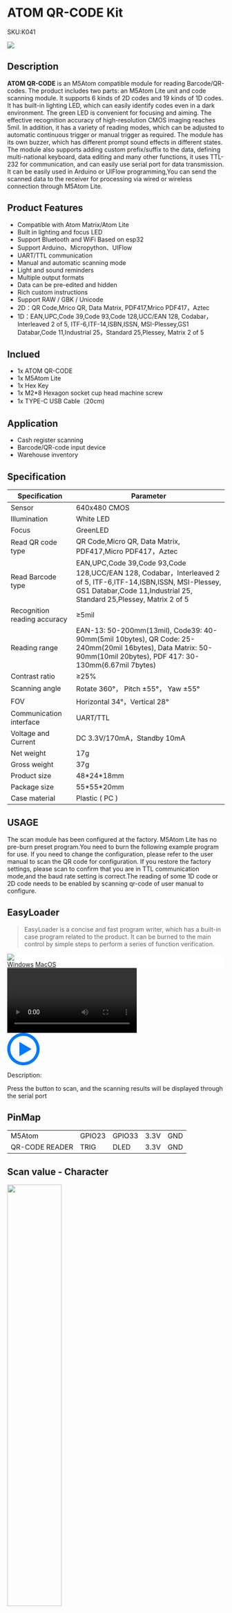 # ATOM QR-CODE Kit

<el-tag effect="plain">SKU:K041</el-tag>

<div class="product_pic"><img src="assets/img/product_pics/atom_base/atom_qr/atomic_qr_01.webp"></div>

## Description

**ATOM QR-CODE** is an M5Atom compatible module for reading Barcode/QR-codes. The product includes two parts: an M5Atom Lite unit and code scanning module. It supports 6 kinds of 2D codes and 19 kinds of 1D codes. It has built-in lighting LED, which can easily identify codes even in a dark environment. The green LED is convenient for focusing and aiming. The effective recognition accuracy of high-resolution CMOS imaging reaches 5mil. In addition, it has a variety of reading modes, which can be adjusted to automatic continuous trigger or manual trigger as required. The module has its own buzzer, which has different prompt sound effects in different states. The module also supports adding custom prefix/suffix to the data, defining multi-national keyboard, data editing and many other functions, it uses TTL-232 for communication, and can easily use serial port for data transmission. It can be easily used in Arduino or UIFlow programming,You can send the scanned data to the receiver for processing via wired or wireless connection through M5Atom Lite.

## Product Features
 
- Compatible with Atom Matrix/Atom Lite
- Built in lighting and focus LED
- Support Bluetooth and WiFi Based on esp32
- Support Arduino、Micropython、UIFlow
- UART/TTL communication
- Manual and automatic scanning mode
- Light and sound reminders
- Multiple output formats
- Data can be pre-edited and hidden
- Rich custom instructions
- Support RAW / GBK / Unicode
- 2D：QR Code,Mrico QR, Data Matrix, PDF417,Mrico PDF417，Aztec
- 1D：EAN,UPC,Code 39,Code 93,Code 128,UCC/EAN 128, Codabar，Interleaved 2 of 5, ITF-6,ITF-14,ISBN,ISSN, MSI-Plessey,GS1 Databar,Code 11,Industrial 25，Standard 25,Plessey, Matrix 2 of 5


## Inclued

-  1x ATOM QR-CODE
-  1x M5Atom Lite
-  1x Hex Key
-  1x M2*8 Hexagon socket cup head machine screw
-  1x TYPE-C USB Cable（20cm)

## Application

- Cash register scanning
- Barcode/QR-code input device
- Warehouse inventory

## Specification

<table class="table-1">
    <thead>
    <tr>
        <th>Specification</th>
        <th>Parameter</th>
    </tr>
    </thead>
    <tbody>
        <tr>
            <td>Sensor</td>
            <td>640x480 CMOS</td>
        </tr>
        <tr>
            <td>Illumination</td>
            <td>White LED</td>
        </tr>
        <tr>
            <td>Focus</td>
            <td>GreenLED</td>
        </tr>
        <tr>
            <td>Read QR code type</td>
            <td>QR Code,Micro QR, Data Matrix, PDF417,Micro PDF417，Aztec</td>
        </tr>
        <tr>
            <td>Read Barcode type</td>
            <td>EAN,UPC,Code 39,Code 93,Code 128,UCC/EAN 128, Codabar，Interleaved 2 of 5, ITF-6,ITF-14,ISBN,ISSN, MSI-Plessey, GS1 Databar,Code 11,Industrial 25, Standard 25,Plessey, Matrix 2 of 5</td>
        </tr>
        <tr>
            <td>Recognition reading accuracy</td>
            <td>≥5mil</td>
        </tr>
        <tr>
            <td>Reading range</td>
            <td>EAN-13: 50-200mm(13mil), Code39: 40-90mm(5mil 10bytes), QR Code: 25-240mm(20mil 16bytes), Data Matrix: 50-90mm(10mil 20bytes), PDF 417: 30-130mm(6.67mil 7bytes)</td>
        </tr>
        <tr>
            <td>Contrast ratio</td>
            <td>≥25%</td>
        </tr>
        <tr>
            <td>Scanning angle</td>
            <td>Rotate 360°， Pitch ±55°， Yaw ±55°</td>
        </tr>
        <tr>
            <td>FOV</td>
            <td>Horizontal 34°，Vertical 28°</td>
        </tr>
        <tr>
            <td>Communication interface</td>
            <td>UART/TTL</td>
        </tr>
        <tr>
            <td>Voltage and Current</td>
            <td>DC 3.3V/170mA，Standby 10mA</td>
        </tr>
         <tr>
            <td>Net weight</td>
            <td>17g</td>
        </tr>
        <tr>
            <td>Gross weight</td>
            <td> 37g</td>
        </tr>
        <tr>
            <td>Product size</td>
            <td>48*24*18mm</td>
        </tr>
        <tr>
            <td>Package size</td>
            <td>55*55*20mm</td>
        </tr>
        <tr>
            <td>Case material</td>
            <td>Plastic ( PC )</td>
        </tr>
     </tbody>
</table>

## USAGE

The scan module has been configured at the factory. M5Atom Lite has no pre-burn preset program.You need to burn the following example program for use. If you need to change the configuration, please refer to the user manual to scan the QR code for configuration. If you restore the factory settings, please scan to confirm that you are in TTL communication mode,and the baud rate setting is correct.The reading of some 1D code or 2D code needs to be enabled by scanning  qr-code of user manual to configure.

## EasyLoader

>EasyLoader is a concise and fast program writer, which has a built-in case program related to the product. It can be burned to the main control by simple steps to perform a series of function verification. 

<div class="easyloader-box">
    <div style="background-color:white;">
        <div><img src="https://m5stack.oss-cn-shenzhen.aliyuncs.com/image/easyloader_intro.webp"></div>
        <div class="easyloader-btn">
            <a href="https://m5stack.oss-cn-shenzhen.aliyuncs.com/EasyLoader/Windows/ATOM_BASE/EasyLoader_QRCODE_ATOM_BASE.exe">Windows</a>
            <a href="https://m5stack.oss-cn-shenzhen.aliyuncs.com/EasyLoader/MacOS/ATOM_BASE/EasyLoader_QRCODE_ATOM_BASE.dmg">MacOS</a>
            <!-- <a>Linux</a>
            <a>MacOS</a> -->
        </div>
    </div>
    <div>
        <video id="example_video" controls>
            <source src="https://m5stack.oss-cn-shenzhen.aliyuncs.com/video/Product_example_video/AtomBase/Atomic_QR.mp4" type="video/mp4">
        </video>
        <div class="easyloader-mask">
        <a>
            <svg id="play-btn" t="1583228776634" class="icon" viewBox="0 0 1024 1024" version="1.1" xmlns="http://www.w3.org/2000/svg" p-id="4152" width="75" height="75"><path d="M512 0C229.216 0 0 229.216 0 512s229.216 512 512 512 512-229.216 512-512S794.784 0 512 0z m0 928C282.24 928 96 741.76 96 512S282.24 96 512 96s416 186.24 416 416-186.24 416-416 416zM384 288l384 224-384 224z" p-id="4153" fill="#007aff"></path></svg></a>
            <p>Description:</p>
            <p>Press the button to scan, and the scanning results will be displayed through the serial port</p>
        </div>
    </div>
</div>

## PinMap

<table>
 <tr><td>M5Atom</td><td>GPIO23</td><td>GPIO33</td><td>3.3V</td><td>GND</td></tr>
 <tr><td>QR-CODE READER</td><td>TRIG</td><td>DLED</td><td>3.3V</td><td>GND</td></tr>
</table>

## Scan value - Character

<img src="assets/img/product_pics/atom_base/atom_qr/atomic_qr_encode.webp" width = "50%">

## Example

### 1. Arduino

- [Click here to download the Arduino example](https://github.com/m5stack/M5-ProductExampleCodes/tree/master/AtomBase/AtomicQR/AtomicQR) to download Arduino example

### 2. UIFlow

- [Click here to download the UIFlow example](https://github.com/m5stack/M5-ProductExampleCodes/tree/master/AtomBase/AtomicQR/UIFlow)

<img src="assets/img/product_pics/atom_base/atom_qr/atomic_qr_uiflow.webp" width = "50%">

## Related Link

- **[User manual of QR code command](https://m5stack.oss-cn-shenzhen.aliyuncs.com/resource/docs/datasheet/atombase/AtomicQR/USER_MANUAL_QR-CODE_EN.docx)**

## Video

<video class="video_size" controls>
    <source src="https://m5stack.oss-cn-shenzhen.aliyuncs.com/video/Product_example_video/AtomBase/Atomic_QR.mp4" type="video/mp4" >
</video>


<script>

   var purchase_link = 'https://m5stack.com/collections/m5-atom/products/atom-2d-1d-barcode-scanner-kit';


   var quickstart_link = 'https://m5stack.com/collections/m5-atom/products/atom-2d-1d-barcode-scanner-kit?variant=34497201471652';

   anchor_search(purchase_link);
   scrollFunc();

</script>

